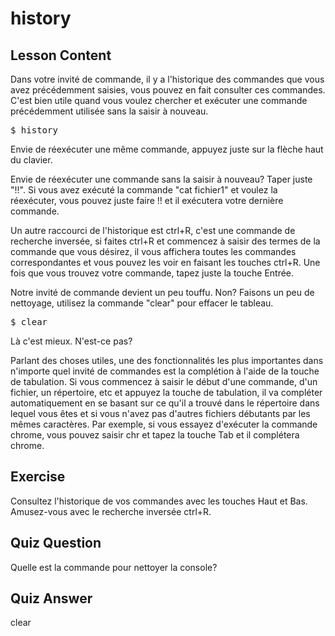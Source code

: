# history

## Lesson Content

Dans votre invité de commande, il y a l'historique des commandes que vous avez précédemment saisies, vous pouvez en fait consulter ces commandes. C'est bien utile quand vous voulez chercher et exécuter une commande précédemment utilisée sans la saisir à nouveau.

<pre>$ history</pre>

Envie de réexécuter une même commande, appuyez juste sur la flèche haut du clavier.

Envie de réexécuter une commande sans la saisir à nouveau? Taper juste "!!". Si vous avez exécuté la commande "cat fichier1" et voulez la réexécuter, vous pouvez juste faire !! et il exécutera votre dernière commande. 

Un autre raccourci de l'historique est ctrl+R, c'est une commande de recherche inversée, si faites ctrl+R et commencez à saisir des termes de la commande que vous désirez, il vous affichera toutes les commandes correspondantes et vous pouvez les voir en faisant les touches ctrl+R. Une fois que vous trouvez votre commande, tapez juste la touche Entrée.

Notre invité de commande devient un peu touffu. Non? Faisons un peu de nettoyage, utilisez la commande "clear" pour effacer le tableau.

<pre>$ clear</pre>

Là c'est mieux. N'est-ce pas? 

Parlant des choses utiles, une des fonctionnalités les plus importantes dans n'importe quel invité de commandes est la complétion à l'aide de la touche de tabulation. Si vous commencez à saisir le début d'une commande, d'un fichier, un répertoire, etc et appuyez la touche de tabulation, il va compléter automatiquement en se basant sur ce qu'il a trouvé dans le répertoire dans lequel vous êtes et si vous n'avez pas d'autres fichiers débutants par les mêmes caractères. Par exemple, si vous essayez d'exécuter la commande chrome, vous pouvez saisir chr et tapez la touche Tab et il complétera chrome.

## Exercise

Consultez l'historique de vos commandes avec les touches Haut et Bas. Amusez-vous avec le recherche inversée ctrl+R.

## Quiz Question

Quelle est la commande pour nettoyer la console?

## Quiz Answer

clear
